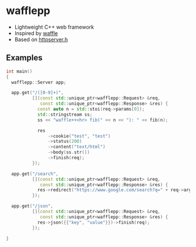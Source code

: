 # wafflepp

- Lightweight C++ web framework
- Inspired by [waffle](https://github.com/benglard/waffle)
- Based on [httpserver.h](https://github.com/jeremycw/httpserver.h)

## Examples

```c++
int main()
{
  wafflepp::Server app;

  app.get("/([0-9]+)",
          [](const std::unique_ptr<wafflepp::Request> &req,
             const std::unique_ptr<wafflepp::Response> &res) {
            const auto n = std::stoi(req->params[0]);
            std::stringstream ss;
            ss << "waffle++<hr> fib(" << n << "): " << fib(n);

            res
                ->cookie("test", "test")
                ->status(200)
                ->content("text/html")
                ->body(ss.str())
                ->finish(req);
          });

  app.get("/search",
          [](const std::unique_ptr<wafflepp::Request> &req,
             const std::unique_ptr<wafflepp::Response> &res) {
            res->redirect("https://www.google.com/search?q=" + req->args["q"])->finish(req);
          });

  app.get("/json",
          [](const std::unique_ptr<wafflepp::Request> &req,
             const std::unique_ptr<wafflepp::Response> &res) {
            res->json({{"key", "value"}})->finish(req);
          });

}
```